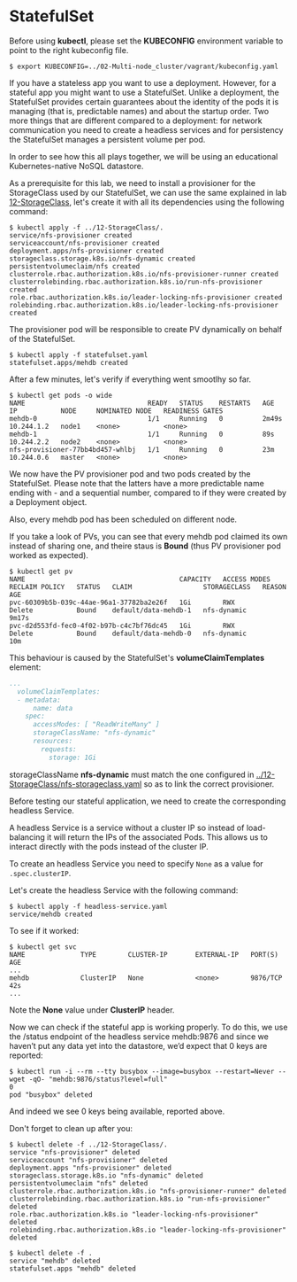 # StatefulSet

Before using **kubectl**, please set the **KUBECONFIG** environment variable to point to the right kubeconfig file.

```console
$ export KUBECONFIG=../02-Multi-node_cluster/vagrant/kubeconfig.yaml
```

If you have a stateless app you want to use a deployment. However, for a stateful app you might want to use a StatefulSet. Unlike a deployment, the StatefulSet provides certain guarantees about the identity of the pods it is managing (that is, predictable names) and about the startup order. Two more things that are different compared to a deployment: for network communication you need to create a headless services and for persistency the StatefulSet manages a persistent volume per pod.

In order to see how this all plays together, we will be using an educational Kubernetes-native NoSQL datastore.

As a prerequisite for this lab, we need to install a provisioner for the StorageClass used by our StatefulSet, we can use the same explained in lab [12-StorageClass](../12-StatefulSet/README.md), let's create it with all its dependencies using the following command:

```console
$ kubectl apply -f ../12-StorageClass/.
service/nfs-provisioner created
serviceaccount/nfs-provisioner created
deployment.apps/nfs-provisioner created
storageclass.storage.k8s.io/nfs-dynamic created
persistentvolumeclaim/nfs created
clusterrole.rbac.authorization.k8s.io/nfs-provisioner-runner created
clusterrolebinding.rbac.authorization.k8s.io/run-nfs-provisioner created
role.rbac.authorization.k8s.io/leader-locking-nfs-provisioner created
rolebinding.rbac.authorization.k8s.io/leader-locking-nfs-provisioner created
```

The provisioner pod will be responsible to create PV dynamically on behalf of the StatefulSet.


```console
$ kubectl apply -f statefulset.yaml      
statefulset.apps/mehdb created
```

After a few minutes, let's verify if everything went smootlhy so far.


```console
$ kubectl get pods -o wide
NAME                               READY   STATUS    RESTARTS   AGE     IP           NODE     NOMINATED NODE   READINESS GATES
mehdb-0                            1/1     Running   0          2m49s   10.244.1.2   node1    <none>           <none>
mehdb-1                            1/1     Running   0          89s     10.244.2.2   node2    <none>           <none>
nfs-provisioner-77bb4bd457-whlbj   1/1     Running   0          23m     10.244.0.6   master   <none>           <none>
```

We now have the PV provisioner pod and two pods created by the StatefulSet. Please note that the latters have a more predictable name  ending with - and a sequential number, compared to if they were created by a Deployment object.

Also, every mehdb pod has been scheduled on different node.

If you take a look of PVs, you can see that every mehdb pod claimed its own instead of sharing one, and theire staus is **Bound** (thus PV provisioner pod worked as expected). 

```console
$ kubectl get pv
NAME                                       CAPACITY   ACCESS MODES   RECLAIM POLICY   STATUS   CLAIM                  STORAGECLASS   REASON   AGE
pvc-60309b5b-039c-44ae-96a1-37782ba2e26f   1Gi        RWX            Delete           Bound    default/data-mehdb-1   nfs-dynamic             9m17s
pvc-d2d553fd-fec0-4f02-b97b-c4c7bf76dc45   1Gi        RWX            Delete           Bound    default/data-mehdb-0   nfs-dynamic             10m
```

This behaviour is caused by the StatefulSet's **volumeClaimTemplates** element:

```yaml
...
  volumeClaimTemplates:
  - metadata:
      name: data
    spec:
      accessModes: [ "ReadWriteMany" ]
      storageClassName: "nfs-dynamic"
      resources:
        requests:
          storage: 1Gi
```

storageClassName **nfs-dynamic** must match the one configured in [../12-StorageClass/nfs-storageclass.yaml](../12-StorageClass/nfs-storageclass.yaml) so as to link the correct provisioner.

Before testing our stateful application, we need to create the corresponding headless Service. 

A headless Service is a service without a cluster IP so instead of load-balancing it will return the IPs of the associated Pods. This allows us to interact directly with the pods instead of the cluster IP.

To create an headless Service you need to specify `None` as a value for `.spec.clusterIP`.

Let's create the headless Service with the following command:

```console
$ kubectl apply -f headless-service.yaml
service/mehdb created
```

To see if it worked:

```console
$ kubectl get svc
NAME              TYPE        CLUSTER-IP       EXTERNAL-IP   PORT(S)                              AGE
...
mehdb             ClusterIP   None             <none>        9876/TCP                             42s
...
```

Note the **None** value under **ClusterIP** header.

Now we can check if the stateful app is working properly. To do this, we use the /status endpoint of the headless service mehdb:9876 and since we haven’t put any data yet into the datastore, we’d expect that 0 keys are reported:

```console
$ kubectl run -i --rm --tty busybox --image=busybox --restart=Never -- wget -qO- "mehdb:9876/status?level=full"
0
pod "busybox" deleted
```

And indeed we see 0 keys being available, reported above.


Don't forget to clean up after you:

```console
$ kubectl delete -f ../12-StorageClass/. 
service "nfs-provisioner" deleted
serviceaccount "nfs-provisioner" deleted
deployment.apps "nfs-provisioner" deleted
storageclass.storage.k8s.io "nfs-dynamic" deleted
persistentvolumeclaim "nfs" deleted
clusterrole.rbac.authorization.k8s.io "nfs-provisioner-runner" deleted
clusterrolebinding.rbac.authorization.k8s.io "run-nfs-provisioner" deleted
role.rbac.authorization.k8s.io "leader-locking-nfs-provisioner" deleted
rolebinding.rbac.authorization.k8s.io "leader-locking-nfs-provisioner" deleted

$ kubectl delete -f .
service "mehdb" deleted
statefulset.apps "mehdb" deleted
```
